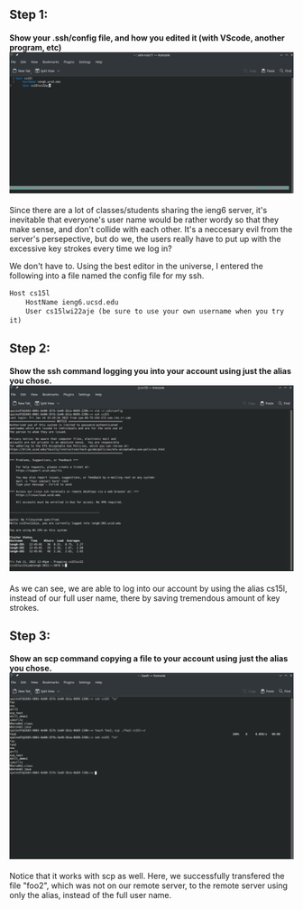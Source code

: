 ## Step 1:

#### Show your .ssh/config file, and how you edited it (with VScode, another program, etc) ![](/img/report3_1.png) 

Since there are a lot of classes/students sharing the ieng6 server, it's inevitable that everyone's user name would be rather wordy so that they
make sense, and don't collide with each other. It's a neccesary evil from the server's persepective, but do we, the users really have to put up 
with the excessive key strokes every time we log in?

We don't have to. Using the best editor in the universe, I entered the following into a file named the config file for my ssh.

```
Host cs15l
    HostName ieng6.ucsd.edu
    User cs15lwi22aje (be sure to use your own username when you try it)
```

## Step 2:

#### Show the ssh command logging you into your account using just the alias you chose. ![](/img/report3_2.png)

As we can see, we are able to log into our account by using the alias cs15l, instead of our full user name, there by saving tremendous amount of 
key strokes.

## Step 3:

#### Show an scp command copying a file to your account using just the alias you chose. ![](/img/report3_3.png)

Notice that it works with scp as well. Here, we successfully transfered the file "foo2", which was not on our remote server, to the remote server 
using only the alias, instead of the full user name.
